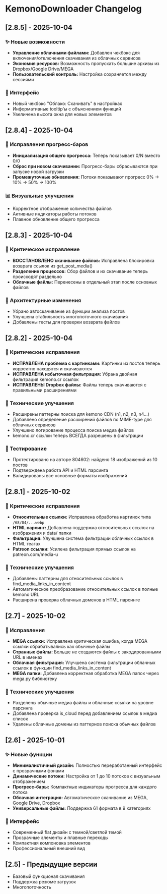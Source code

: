 # KemonoDownloader Changelog

## [2.8.5] - 2025-10-04
### ✨ Новые возможности
- **Управление облачными файлами:** Добавлен чекбокс для включения/отключения скачивания из облачных сервисов
- **Экономия ресурсов:** Возможность пропускать большие архивы из Dropbox/Google Drive/MEGA
- **Пользовательский контроль:** Настройка сохраняется между сессиями

### 🎨 Интерфейс
- Новый чекбокс "Облако: Скачивать" в настройках
- Информативные tooltip'ы с объяснением функций
- Увеличена высота окна для новых элементов

## [2.8.4] - 2025-10-04
### 🔧 Исправления прогресс-баров
- **Инициализация общего прогресса:** Теперь показывает 0/N вместо 0/0
- **Сброс при новом скачивании:** Прогресс-бары сбрасываются при запуске новой загрузки
- **Промежуточные обновления:** Потоки показывают прогресс 0% → 10% → 50% → 100%

### 📊 Визуальные улучшения
- Корректное отображение количества файлов
- Активные индикаторы работы потоков
- Плавное обновление общего прогресса

## [2.8.3] - 2025-10-04
### 🚨 Критическое исправление
- **ВОССТАНОВЛЕНО скачивание файлов:** Исправлена блокировка возврата ссылок из get_post_media()
- **Разделение процессов:** Сбор файлов и их скачивание теперь происходят раздельно
- **Облачные файлы:** Перенесены в отдельный этап после основных файлов

### 🔧 Архитектурные изменения
- Убрано автоскачивание из функции анализа постов
- Улучшена стабильность многопоточного скачивания
- Добавлены тесты для проверки возврата файлов

## [2.8.2] - 2025-10-04
### 🐛 Критические исправления
- **ИСПРАВЛЕНА проблема с картинками:** Картинки из постов теперь корректно находятся и скачиваются
- **ИСПРАВЛЕНА избыточная фильтрация:** Убрана двойная фильтрация kemono.cr ссылок
- **ИСПРАВЛЕНЫ Dropbox файлы:** Файлы теперь скачиваются с правильными расширениями

### 🔧 Технические улучшения
- Расширены паттерны поиска для kemono CDN (n1, n2, n3, n4...)
- Добавлено определение расширений файлов по MIME-type для облачных сервисов
- Улучшено логирование процесса поиска медиа файлов
- kemono.cr ссылки теперь ВСЕГДА разрешены в фильтрации

### 🧪 Тестирование
- Протестировано на авторе 804602: найдено 18 изображений из 10 постов
- Подтверждена работа API и HTML парсинга
- Валидированы все основные форматы изображений

## [2.8.1] - 2025-10-02
### 🐛 Критические исправления
- **Относительные ссылки:** Исправлена обработка картинок типа `/68/04/...webp`
- **HTML парсинг:** Добавлена поддержка относительных ссылок на изображения и data/ папки
- **Фильтрация:** Улучшена система фильтрации облачных ссылок в HTML теагах
- **Patreon ссылки:** Усилена фильтрация прямых ссылок на patreon.com/media-u

### 🔧 Технические улучшения
- Добавлены паттерны для относительных ссылок в find_media_links_in_content
- Автоматическое преобразование относительных ссылок в полные kemono URL
- Расширена проверка облачных доменов в HTML парсинге

## [2.7] - 2025-10-02
### 🐛 Исправления
- **MEGA ссылки:** Исправлена критическая ошибка, когда MEGA ссылки обрабатывались как обычные файлы
- **Странные файлы:** Больше не создаются файлы с закодированными URL в именах
- **Облачная фильтрация:** Улучшена система фильтрации облачных ссылок в функции find_media_links_in_content
- **MEGA папки:** Добавлена корректная обработка MEGA папок через mega.py библиотеку

### 🔧 Технические улучшения
- Разделены обычные медиа файлы и облачные ссылки на уровне парсинга
- Добавлена проверка is_cloud перед добавлением ссылок в медиа список
- Удалены облачные домены из паттернов поиска обычных файлов

## [2.6] - 2025-10-01
### ✨ Новые функции
- **Минималистичный дизайн:** Полностью переработанный интерфейс с прозрачными фонами
- **Динамические потоки:** Настройка от 1 до 10 потоков с визуальным отображением
- **Прогресс-бары:** Компактные индикаторы прогресса для каждого потока
- **Облачная интеграция:** Автоматическое скачивание из MEGA, Google Drive, Dropbox
- **Универсальные файлы:** Поддержка 61 формата в 9 категориях

### 🎨 Интерфейс
- Современный flat дизайн с темной/светлой темой
- Прозрачные элементы и плавные переходы
- Компактная компоновка элементов
- Профессиональный внешний вид

## [2.5] - Предыдущие версии
- Базовый функционал скачивания
- Поддержка резюме загрузок
- Многопоточность